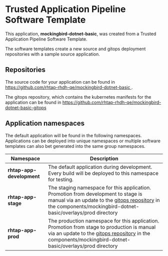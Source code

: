 # Trusted Application Pipeline Software Template

This application, **mockingbird-dotnet-basic**, was created from a Trusted Application Pipeline Software Template.

The software templates create a new source and gitops deployment repositories with a sample source application. 

## Repositories

The source code for your application can be found in [https://github.com/rhtap-rhdh-qe/mockingbird-dotnet-basic ](https://github.com/rhtap-rhdh-qe/mockingbird-dotnet-basic ).
 
The gitops repository, which contains the kubernetes manifests for the application can be found in 
[https://github.com/rhtap-rhdh-qe/mockingbird-dotnet-basic-gitops ](https://github.com/rhtap-rhdh-qe/mockingbird-dotnet-basic-gitops ) 

## Application namespaces 

The default application will be found in the following namespaces. Applications can be deployed into unique namespaces or multiple software templates can also bet generated into the same group namespaces.  

|  Namespace   |  Description   |  
| -------- | -------- |   
| **rhtap-app-development** | The default application during development. Every build will be deployed to this namespace for testing. | 
| **rhtap-app-stage** | The staging namespace for this application. Promotion from development to stage is manual via an update to the [gitops repository](https://github.com/rhtap-rhdh-qe/mockingbird-dotnet-basic-gitops ) in the components/mockingbird-dotnet-basic/overlays/prod directory |  
| **rhtap-app-prod** | The production namespace for this application. Promotion from stage to production is manual via an update to the [gitops repository](https://github.com/rhtap-rhdh-qe/mockingbird-dotnet-basic-gitops ) in the components/mockingbird-dotnet-basic/overlays/prod directory | 